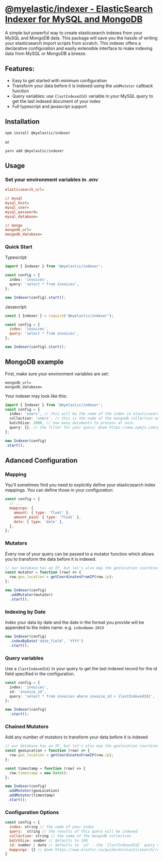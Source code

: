 # [@myelastic/indexer - ElasticSearch Indexer for MySQL and MongoDB](https://github.com/anthonymartin/myelastic)

A simple but powerful way to create elasticsearch indexes from your MySQL and MongoDB data. This package will save you the hassle of writing your elasticsearch import scripts from scratch. This indexer offers a declarative configuration and easily extensible interface to make indexing data from MySQL or MongoDB a breeze.

## Features:

- Easy to get started with minimum configuration
- Transform your data before it is indexed using the `addMutator` callback function
- Query variables: use `{lastIndexedId}` variable in your MySQL query to get the last indexed document of your index
- Full typescript and javascript support

## Installation

`npm install @myelastic/indexer`

or

`yarn add @myelastic/indexer`

## Usage

### Set your environment variables in .env

```ini
elasticsearch_url=

// mysql
mysql_host=
mysql_user=
mysql_password=
mysql_database=

// mongo
mongodb_url=
mongodb_database=
```

### Quick Start

Typescript:

```typescript
import { Indexer } from '@myelastic/indexer';

const config = {
  index: 'invoices',
  query: 'select * from invoices',
};

new Indexer(config).start();
```

Javascript:

```javascript
const { Indexer } = require('@myelastic/indexer');

const config = {
  index: 'invoices',
  query: 'select * from invoices',
};

new Indexer(config).start();
```

## MongoDB example

First, make sure your environment variables are set:
```
mongodb_url=
mongodb_database=
```

Your indexer may look like this:

```typescript
import { Indexer } from '@myelastic/indexer';
const config = {
  index: 'users', // this will be the name of the index in elasticsearch
  collection: 'users', // this is the name of the mongodb collection we want to index
  batchSize: 1000, // how many documents to process at once
  query: {}, // the filter for your query: @see https://www.npmjs.com/package/mongodb#find-documents-with-a-query-filter
};

new Indexer(config)
.start();
```

## Adanced Configuration

### Mapping

You'll sometimes find you need to explicitly define your elasticsearch index mappings. You can define those in your configuration:

```javascript
const config = {
  // ...
  mappings: {
    amount: { type: 'float' },
    amount_paid: { type: 'float' },
    date: { type: 'date' },
  },
};
```

### Mutators

Every row of your query can be passed to a mutator function which allows you to transform the data before it is indexed.

```javascript
// our database has an IP, but let's also map the geolocation coordinates for that IP
const mutator = function (row) => {
  row.geo_location = getCoordinatesFromIP(row.ip);
};

new Indexer(config)
  .addMutator(mutator)
  .start();
```

### Indexing by Date

Index your data by date and the date in the format you provide will be appended to the index name. e.g. `indexName-2019`

```javascript
new Indexer(config)
  .indexByDate('date_field', 'YYYY')
  .start();
```

### Query variables

Use a `{lastIndexedId}` in your query to get the last indexed record for the id field specified in the configuration.

```typescript
const config = {
  index: 'invoices',
  id: 'invoice_id',
  query: 'select * from invoices where invoice_id > {lastIndexedId}',
};

new Indexer(config)
  .start();
```

### Chained Mutators

Add any number of mutators to transform your data before it is indexed

```javascript
// our database has an IP, but let's also map the geolocation coordinates for that IP
const geoLocation = function (row) => {
  row.geo_location = getCoordinatesFromIP(row.ip);
};

const timestamp = function (row) => {
  row.timestamp = new Date();
};

new Indexer(config)
 .addMutator(geoLocation)
 .addMutator(timestamp)
 .start();
```



### Configuration Options

```javascript
const config = {
  index: string // the name of your index
  query:  string // the results of this query will be indexed
  collection: string // the name of the mongodb collection
  batchSize: number // defaults to 100
  id: number | date // defaults to 'id' - the `{lastIndexedId}` query variable is mapped to this field. supports numerical ids and timestamps
  mappings: {} // @see https://www.elastic.co/guide/en/elasticsearch/reference/current/mapping.html
}
